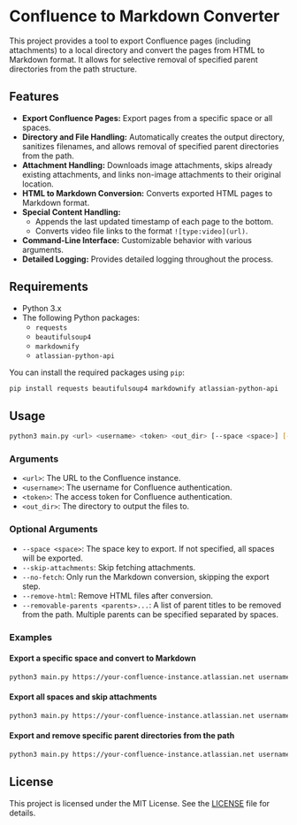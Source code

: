 # Confluence to Markdown Converter

This project provides a tool to export Confluence pages (including attachments) to a local directory and convert the pages from HTML to Markdown format. It allows for selective removal of specified parent directories from the path structure.

## Features

- **Export Confluence Pages:** Export pages from a specific space or all spaces.
- **Directory and File Handling:** Automatically creates the output directory, sanitizes filenames, and allows removal of specified parent directories from the path.
- **Attachment Handling:** Downloads image attachments, skips already existing attachments, and links non-image attachments to their original location.
- **HTML to Markdown Conversion:** Converts exported HTML pages to Markdown format.
- **Special Content Handling:**
  - Appends the last updated timestamp of each page to the bottom.
  - Converts video file links to the format `![type:video](url)`.
- **Command-Line Interface:** Customizable behavior with various arguments.
- **Detailed Logging:** Provides detailed logging throughout the process.

## Requirements

- Python 3.x
- The following Python packages:
  - `requests`
  - `beautifulsoup4`
  - `markdownify`
  - `atlassian-python-api`

You can install the required packages using `pip`:

```sh
pip install requests beautifulsoup4 markdownify atlassian-python-api
```

## Usage

```sh
python3 main.py <url> <username> <token> <out_dir> [--space <space>] [--skip-attachments] [--no-fetch] [--remove-html] [--removable-parents <parents>...]
```

### Arguments

- `<url>`: The URL to the Confluence instance.
- `<username>`: The username for Confluence authentication.
- `<token>`: The access token for Confluence authentication.
- `<out_dir>`: The directory to output the files to.

### Optional Arguments

- `--space <space>`: The space key to export. If not specified, all spaces will be exported.
- `--skip-attachments`: Skip fetching attachments.
- `--no-fetch`: Only run the Markdown conversion, skipping the export step.
- `--remove-html`: Remove HTML files after conversion.
- `--removable-parents <parents>...`: A list of parent titles to be removed from the path. Multiple parents can be specified separated by spaces.

### Examples

#### Export a specific space and convert to Markdown

```sh
python3 main.py https://your-confluence-instance.atlassian.net username token docs --space YOURSPACE --remove-html
```

#### Export all spaces and skip attachments

```sh
python3 main.py https://your-confluence-instance.atlassian.net username token docs --skip-attachments
```

#### Export and remove specific parent directories from the path

```sh
python3 main.py https://your-confluence-instance.atlassian.net username token docs --space YOURSPACE --removable-parents "Welcome!" "Another Parent"
```

## License

This project is licensed under the MIT License. See the [LICENSE](LICENSE) file for details.

